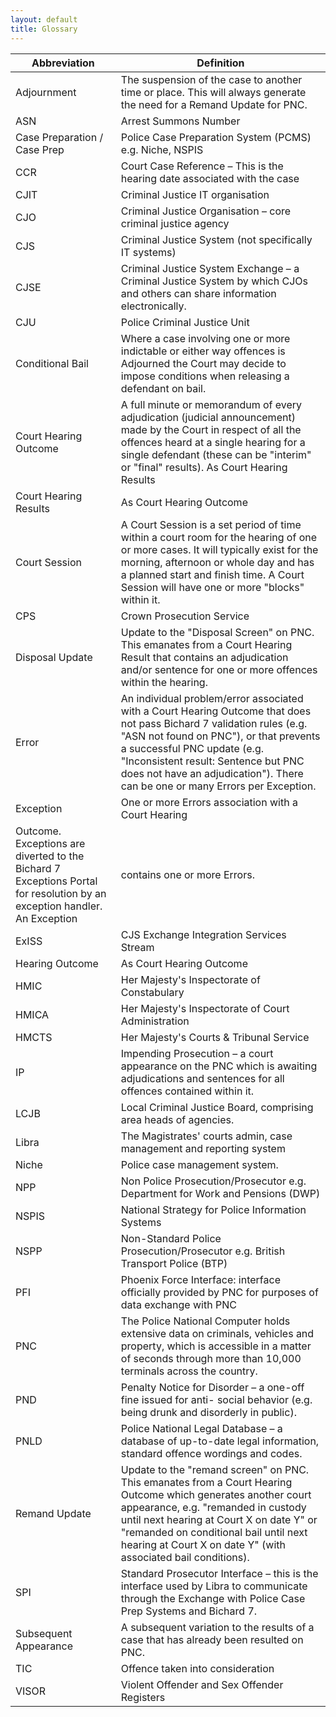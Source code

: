 ```yaml
---
layout: default
title: Glossary
---
```


| Abbreviation | Definition |
|--------------|------------|
Adjournment | The suspension of the case to another time or place. This will always generate the need for a Remand Update for PNC. |
| ASN | Arrest Summons Number |
| Case Preparation / Case Prep | Police Case Preparation System (PCMS) e.g. Niche, NSPIS |
| CCR | Court Case Reference – This is the hearing date associated with the case |
| CJIT | Criminal Justice IT organisation |
| CJO | Criminal Justice Organisation – core criminal justice agency |
| CJS | Criminal Justice System (not specifically IT systems) |
| CJSE | Criminal Justice System Exchange – a Criminal Justice System by which CJOs and others can share information electronically.
| CJU | Police Criminal Justice Unit |
| Conditional Bail | Where a case involving one or more indictable or either way offences is Adjourned the Court may decide to impose conditions when releasing a defendant on bail.
| Court Hearing Outcome | A full minute or memorandum of every adjudication (judicial announcement) made by the Court in respect of all the offences heard at a single hearing for a single defendant (these can be "interim" or "final" results). As Court Hearing Results
| Court Hearing Results | As Court Hearing Outcome |
| Court Session | A Court Session is a set period of time within a court room for the hearing of one or more cases. It will typically exist for the morning, afternoon or whole day and has a planned start and finish time. A Court Session will have one or more "blocks" within it.
| CPS | Crown Prosecution Service |
| Disposal Update | Update to the "Disposal Screen" on PNC. This emanates from a Court Hearing Result that contains an adjudication and/or sentence for one or more offences within the hearing.
| Error | An individual problem/error associated with a Court Hearing Outcome that does not pass Bichard 7 validation rules (e.g. "ASN not found on PNC"), or that prevents a successful PNC update (e.g. "Inconsistent result: Sentence but PNC does not have an adjudication"). There can be one or many Errors per Exception.
| Exception | One or more Errors association with a Court Hearing |
| Outcome. Exceptions are diverted to the Bichard 7 Exceptions Portal for resolution by an exception handler. An Exception  |contains one or more Errors.
| ExISS | CJS Exchange Integration Services Stream |
| Hearing Outcome | As Court Hearing Outcome |
| HMIC | Her Majesty's Inspectorate of Constabulary |
| HMICA | Her Majesty's Inspectorate of Court Administration |
| HMCTS | Her Majesty's Courts & Tribunal Service |
| IP | Impending Prosecution – a court appearance on the PNC which is awaiting adjudications and sentences for all offences contained within it.
| LCJB | Local Criminal Justice Board, comprising area heads of agencies. |
| Libra | The Magistrates' courts admin, case management and reporting system |
| Niche | Police case management system. |
| NPP | Non Police Prosecution/Prosecutor e.g. Department for Work and Pensions (DWP) |
| NSPIS | National Strategy for Police Information Systems |
| NSPP | Non-Standard Police Prosecution/Prosecutor e.g. British Transport Police (BTP) |
| PFI | Phoenix Force Interface: interface officially provided by PNC for purposes of data exchange with PNC |
| PNC | The Police National Computer holds extensive data on criminals, vehicles and property, which is accessible in a matter of seconds through more than 10,000 terminals across the country.
| PND | Penalty Notice for Disorder – a one-off fine issued for anti- social behavior (e.g. being drunk and disorderly in public). |
| PNLD | Police National Legal Database – a database of up-to-date legal information, standard offence wordings and codes. |
| Remand Update | Update to the "remand screen" on PNC. This emanates from a Court Hearing Outcome which generates another court appearance, e.g. "remanded in custody until next hearing at Court X on date Y" or "remanded on conditional bail until next hearing at Court X on date Y" (with associated bail conditions).
| SPI | Standard Prosecutor Interface – this is the interface used by Libra to communicate through the Exchange with Police Case Prep Systems and Bichard 7.
| Subsequent Appearance | A subsequent variation to the results of a case that has already been resulted on PNC. |
| TIC | Offence taken into consideration |
| VISOR | Violent Offender and Sex Offender Registers |

